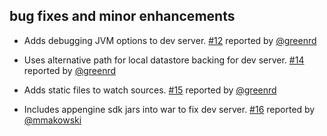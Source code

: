 ## bug fixes and minor enhancements

- Adds debugging JVM options to dev server. [#12][12] reported by [@greenrd][@greenrd] 
- Uses alternative path for local datastore backing for dev server. [#14][14] reported by [@greenrd][@greenrd]
- Adds static files to watch sources. [#15][15] reported by [@greenrd][@greenrd]
- Includes appengine sdk jars into war to fix dev server. [#16][16] reported by [@mmakowski][@mmakowski]

  [12]: https://github.com/sbt/sbt-appengine/issues/12
  [14]: https://github.com/sbt/sbt-appengine/issues/14
  [15]: https://github.com/sbt/sbt-appengine/issues/15
  [16]: https://github.com/sbt/sbt-appengine/issues/16
  [@mmakowski]: https://github.com/mmakowski
  [@greenrd]: https://github.com/greenrd
